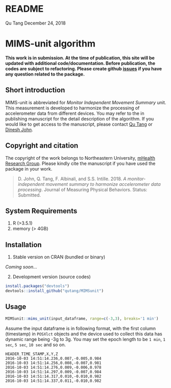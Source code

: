 README
================
Qu Tang
December 24, 2018

# MIMS-unit algorithm

**This work is in submission. At the time of publication, this site will
be updated with additional code/documentation. Before publication, the
codes are subject to refactoring. Please create github
[issues](https://github.com/qutang/mimsunit/issues/) if you have any
question related to the package.**

## Short introduction

MIMS-unit is abbreviated for *Monitor Independent Movement Summary*
unit. This measurement is developed to harmonize the processing of
accelerometer data from different devices. You may refer to the in
publishing manuscript for the detail description of the algorithm. If
you would like to get access to the manuscript, please contact [Qu
Tang](mailto:%20tang.q@husky.neu.edu) or [Dinesh
John](mailto:%20d.john@northeastern.edu).

## Copyright and citation

The copyright of the work belongs to Northeastern University, [mHealth
Research Group](https://mhealthgroup.org). Please kindly cite the
manuscript if you have used the package in your work.

> D. John, Q. Tang, F. Albinali, and S.S. Intille. 2018. *A
> monitor-independent movement summary to harmonize accelerometer data
> processing*. Journal of Measuring Physical Behaviors. Status:
> Submitted.

## System Requirements

1.  R (\>3.5.1)
2.  memory (\> 4GB)

## Installation

1.  Stable version on CRAN (bundled or binary)

*Coming soon…*

2.  Development version (source codes)

<!-- end list -->

``` r
install.packages("devtools")
devtools::install_github("qutang/MIMSunit")
```

## Usage

``` r
MIMSunit::mims_unit(input_dataframe, range=c(-3,3), breaks='1 min')
```

Assume the input dataframe is in following format, with the first column
(timestamp) in `POSXlct` objects and the device used to collect this
data has dynamic range being -3g to 3g. You may set the epoch length to
be `1 min`, `1 sec`, `5 sec`, `10 sec` and so on.

    HEADER_TIME_STAMP,X,Y,Z
    2016-10-03 14:51:14.236,0.007,-0.005,0.984
    2016-10-03 14:51:14.256,0.008,-0.007,0.981
    2016-10-03 14:51:14.276,0.009,-0.006,0.978
    2016-10-03 14:51:14.297,0.009,-0.007,0.984
    2016-10-03 14:51:14.317,0.010,-0.010,0.982
    2016-10-03 14:51:14.337,0.011,-0.010,0.982
